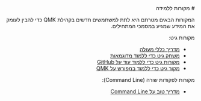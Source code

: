 <div dir="rtl" markdown="1">
# מקורות ללמידה

המקורות הבאים מטרתם היא לתת למשתמשים חדשים בקהילת QMK כדי להבין לעומק את המידע שמגיע במסמכי המתחילים.

מקורות גיט:

* [מדריך כללי מעולה](https://www.codecademy.com/learn/learn-git)
* [משחק גיט כדי ללמוד מדוגמאות](https://learngitbranching.js.org/)
* [מקורות גיט כדי ללמוד עוד על GitHub](getting_started_github.md)
* [מקור גיט כדי ללמוד במפורש על QMK](contributing.md)

מקורות לפקודות שורה (Command Line):

* [מדריך טוב על Command Line](https://www.codecademy.com/learn/learn-the-command-line)
</div>